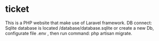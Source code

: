# ticket
This is a PHP website that make use of Laravel framework.
DB connect: Sqlite database is located /database/database.sqlite or create a new Db, configurate file .env ,
then run command: php artisan migrate.
